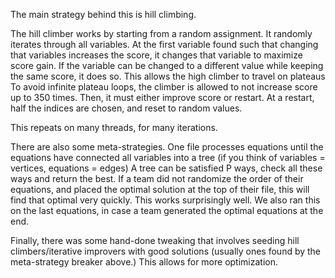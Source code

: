 The main strategy behind this is hill climbing.

The hill climber works by starting from a random assignment. It randomly iterates through all variables.
At the first variable found such that changing that variables increases the score, it changes that variable to maximize score gain.
If the variable can be changed to a different value while keeping the same score, it does so. This allows the high climber to travel on plateaus
To avoid infinite plateau loops, the climber is allowed to not increase score up to 350 times. Then, it must either improve score or restart.
At a restart, half the indices are chosen, and reset to random values.

This repeats on many threads, for many iterations.

There are also some meta-strategies. One file processes equations until the equations have connected all variables into a tree
(if you think of variables = vertices, equations = edges)
A tree can be satisfied P ways, check all these ways and return the best.
If a team did not randomize the order of their equations, and placed the optimal solution at the top of their file,
this will find that optimal very quickly. This works surprisingly well.
We also ran this on the last equations, in case a team generated the optimal equations at the end.

Finally, there was some hand-done tweaking that involves seeding hill climbers/iterative improvers with good solutions
(usually ones found by the meta-strategy breaker above.) This allows for more optimization.